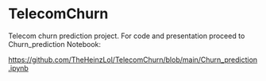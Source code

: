 # TelecomChurn
Telecom churn prediction project.
For code and presentation proceed to Churn_prediction Notebook:

https://github.com/TheHeinzLol/TelecomChurn/blob/main/Churn_prediction.ipynb
